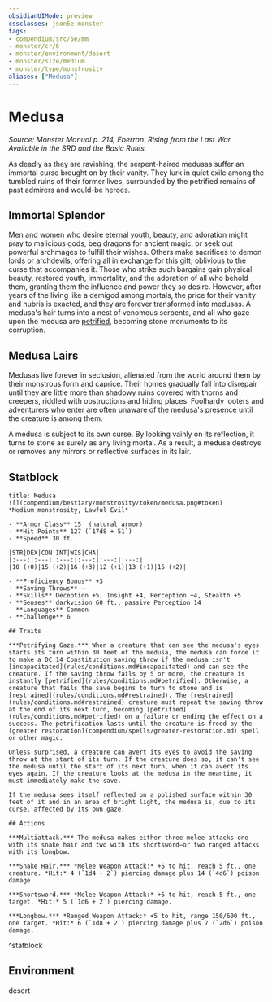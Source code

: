 ```yaml
---
obsidianUIMode: preview
cssclasses: json5e-monster
tags:
- compendium/src/5e/mm
- monster/cr/6
- monster/environment/desert
- monster/size/medium
- monster/type/monstrosity
aliases: ["Medusa"]
---
```

# Medusa
*Source: Monster Manual p. 214, Eberron: Rising from the Last War. Available in the SRD and the Basic Rules.*  

As deadly as they are ravishing, the serpent-haired medusas suffer an immortal curse brought on by their vanity. They lurk in quiet exile among the tumbled ruins of their former lives, surrounded by the petrified remains of past admirers and would-be heroes.

## Immortal Splendor

Men and women who desire eternal youth, beauty, and adoration might pray to malicious gods, beg dragons for ancient magic, or seek out powerful archmages to fulfill their wishes. Others make sacrifices to demon lords or archdevils, offering all in exchange for this gift, oblivious to the curse that accompanies it. Those who strike such bargains gain physical beauty, restored youth, immortality, and the adoration of all who behold them, granting them the influence and power they so desire. However, after years of the living like a demigod among mortals, the price for their vanity and hubris is exacted, and they are forever transformed into medusas. A medusa's hair turns into a nest of venomous serpents, and all who gaze upon the medusa are [petrified](_conditions.md#petrified), becoming stone monuments to its corruption.

## Medusa Lairs

Medusas live forever in seclusion, alienated from the world around them by their monstrous form and caprice. Their homes gradually fall into disrepair until they are little more than shadowy ruins covered with thorns and creepers, riddled with obstructions and hiding places. Foolhardy looters and adventurers who enter are often unaware of the medusa's presence until the creature is among them.

A medusa is subject to its own curse. By looking vainly on its reflection, it turns to stone as surely as any living mortal. As a result, a medusa destroys or removes any mirrors or reflective surfaces in its lair.

## Statblock

```ad-statblock
title: Medusa
![](compendium/bestiary/monstrosity/token/medusa.png#token)
*Medium monstrosity, Lawful Evil*

- **Armor Class** 15  (natural armor)
- **Hit Points** 127 (`17d8 + 51`)
- **Speed** 30 ft.

|STR|DEX|CON|INT|WIS|CHA|
|:---:|:---:|:---:|:---:|:---:|:---:|
|10 (+0)|15 (+2)|16 (+3)|12 (+1)|13 (+1)|15 (+2)|

- **Proficiency Bonus** +3
- **Saving Throws** ⏤
- **Skills** Deception +5, Insight +4, Perception +4, Stealth +5
- **Senses** darkvision 60 ft., passive Perception 14
- **Languages** Common
- **Challenge** 6

## Traits

***Petrifying Gaze.*** When a creature that can see the medusa's eyes starts its turn within 30 feet of the medusa, the medusa can force it to make a DC 14 Constitution saving throw if the medusa isn't [incapacitated](rules/conditions.md#incapacitated) and can see the creature. If the saving throw fails by 5 or more, the creature is instantly [petrified](rules/conditions.md#petrified). Otherwise, a creature that fails the save begins to turn to stone and is [restrained](rules/conditions.md#restrained). The [restrained](rules/conditions.md#restrained) creature must repeat the saving throw at the end of its next turn, becoming [petrified](rules/conditions.md#petrified) on a failure or ending the effect on a success. The petrification lasts until the creature is freed by the  [greater restoration](compendium/spells/greater-restoration.md) spell or other magic.

Unless surprised, a creature can avert its eyes to avoid the saving throw at the start of its turn. If the creature does so, it can't see the medusa until the start of its next turn, when it can avert its eyes again. If the creature looks at the medusa in the meantime, it must immediately make the save.

If the medusa sees itself reflected on a polished surface within 30 feet of it and in an area of bright light, the medusa is, due to its curse, affected by its own gaze.

## Actions

***Multiattack.*** The medusa makes either three melee attacks—one with its snake hair and two with its shortsword—or two ranged attacks with its longbow.

***Snake Hair.*** *Melee Weapon Attack:* +5 to hit, reach 5 ft., one creature. *Hit:* 4 (`1d4 + 2`) piercing damage plus 14 (`4d6`) poison damage.

***Shortsword.*** *Melee Weapon Attack:* +5 to hit, reach 5 ft., one target. *Hit:* 5 (`1d6 + 2`) piercing damage.

***Longbow.*** *Ranged Weapon Attack:* +5 to hit, range 150/600 ft., one target. *Hit:* 6 (`1d8 + 2`) piercing damage plus 7 (`2d6`) poison damage.
```
^statblock

## Environment

desert